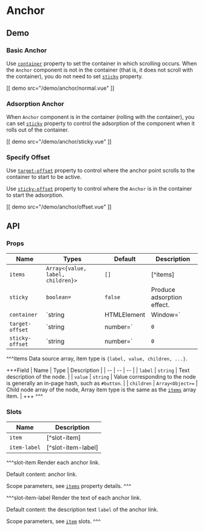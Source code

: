 # Anchor

## Demo

### Basic Anchor

Use [`container`](#props-container) property to set the container in which scrolling occurs. When the `Anchor` component is not in the container (that is, it does not scroll with the container), you do not need to set [`sticky`](#props-sticky ) property.

[[ demo src="/demo/anchor/normal.vue" ]]

### Adsorption Anchor

When `Anchor` component is in the container (rolling with the container), you can set [`sticky`](#props-sticky) property to control the adsorption of the component when it rolls out of the container.

[[ demo src="/demo/anchor/sticky.vue" ]]

### Specify Offset

Use [`target-offset`](#props-target-offset) property to control where the anchor point scrolls to the container to start to be active.

Use [`sticky-offset`](#props-sticky-offset) property to control where the `Anchor` is in the container to start the adsorption.

[[ demo src="/demo/anchor/offset.vue" ]]

## API

### Props

| Name | Types | Default | Description |
| -- | -- | -- | -- |
| ``items`` | `Array<{value, label, children}>` | `[]` | [^items] |
| ``sticky`` | `boolean=` | `false` | Produce adsorption effect. |
| ``container`` | `string | HTMLElement | Window=` | - | `Anchor` adsorption and determine the container referenced by the anchor point activation. |
| ``target-offset`` | `string | number=` | `0` | When an anchor point is in the `target-offset` position to the container, then the corresponding anchor point link is active. The numeric type value is a `px`, and a string such as `'10%'` can also be passed in. The calculation will be based on the proportion of the height of the container corresponding to the `container`. |
| ``sticky-offset`` | `string | number=` | `0` | sticky `Anchor`, when the container rolls to the position of `sticky-offset`, then the `Anchor` starts to adsorb. Different value types have the same meaning as [`target-offset`](#props-target-offset) property. |

^^^items
Data source array, item type is `{label, value, children, ...}`.

+++Field
| Name | Type | Description |
| -- | -- | -- |
| `label` | `string` | Text description of the node. |
| `value` | `string` | Value corresponding to the node is generally an in-page hash, such as `#button`. |
| `children` | `Array<Object>=` | Child node array of the node, Array item type is the same as the [`items`](#props-items) array item. |
+++
^^^

### Slots

| Name | Description |
| -- | -- |
| ``item`` | [^slot-item] |
| ``item-label`` | [^slot-item-label] |

^^^slot-item
Render each anchor link.

Default content: anchor link.

Scope parameters, see [`items`](#props-items) property details.
^^^

^^^slot-item-label
Render the text of each anchor link.

Default content: the description text `label` of the anchor link.

Scope parameters, see [`item`](#slots-item) slots.
^^^
